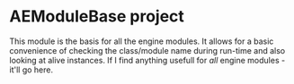 # AEModuleBase project
This module is the basis for all the engine modules. It allows for a basic convenience of checking the class/module name during run-time and also looking at alive instances.
If I find anything usefull for *all* engine modules - it'll go here.